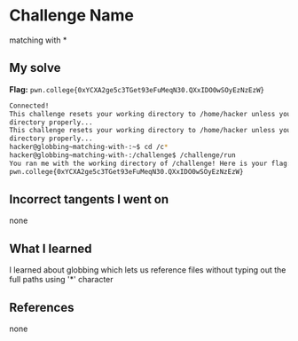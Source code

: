 # Challenge Name
matching with *
## My solve
**Flag:** `pwn.college{0xYCXA2ge5c3TGet93eFuMeqN30.QXxIDO0wSOyEzNzEzW}`

```bash
Connected!
This challenge resets your working directory to /home/hacker unless you change
directory properly...
This challenge resets your working directory to /home/hacker unless you change
directory properly...
hacker@globbing~matching-with-:~$ cd /c*
hacker@globbing~matching-with-:/challenge$ /challenge/run
You ran me with the working directory of /challenge! Here is your flag:
pwn.college{0xYCXA2ge5c3TGet93eFuMeqN30.QXxIDO0wSOyEzNzEzW}
```
## Incorrect tangents I went on
none

## What I learned
I learned about globbing which lets us reference files without typing out the full paths using '*' character
## References 
none

